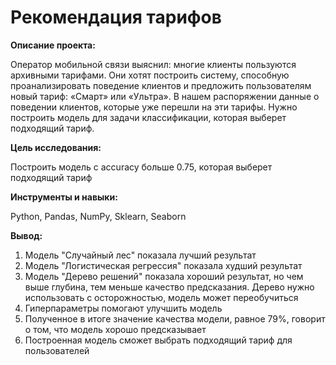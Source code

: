 # Рекомендация тарифов

**Описание проекта:**
    
Оператор мобильной связи выяснил: многие клиенты пользуются архивными тарифами. Они хотят построить систему, способную проанализировать поведение клиентов и предложить пользователям новый тариф: «Смарт» или «Ультра». В нашем распоряжении данные о поведении клиентов, которые уже перешли на эти тарифы. Нужно построить модель для задачи классификации, которая выберет подходящий тариф.

**Цель исследования:**
    
Построить модель с accuracy больше 0.75, которая выберет подходящий тариф

**Инструменты и навыки:**
    
Python, Pandas, NumPy, Sklearn, Seaborn

**Вывод:**

1. Модель "Случайный лес" показала лучший результат
2. Модель "Логистическая регрессия" показала худший результат
3. Модель "Дерево решений" показала хороший результат, но чем выше глубина, тем меньше качество предсказания. Дерево нужно использовать с осторожностью, модель может переобучиться
4. Гиперпараметры помогают улучшить модель
5. Полученное в итоге значение качества модели, равное 79%, говорит о том, что модель хорошо предсказывает
6. Построенная модель сможет выбрать подходящий тариф для пользователей
